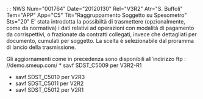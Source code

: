  :  : NWS Num="001764" Date="20120130" Rel="V3R2" Atr="S. Buffoli" Tem="APP" App="C5" Tit="Raggruppamento Soggetto su Spesometro" Sts="20"
E' stata introdotta la possibiltà di trasmettere (opzionalmente, come da normativa) i dati relativi
ad operazioni con modalità di pagamento da corrispettivi, o frazionate da contratti collegati, invece che dettagliati per documento, cumulati per soggetto. La scelta è selezionabile dal proramma di lancio della trasmissione.

Gli aggiornamenti come in precedenza sono disponibili all'indirizzo ftp : //demo.smeup.com/ * savf SDST_C5009 per V3R2-R1
* savf SDST_C5010 per V2R3
* savf SDST_C5011 per V2R2
* savf SDST_C5012 per V2R1

